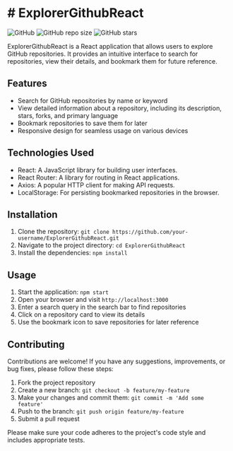 # # ExplorerGithubReact

![GitHub](https://img.shields.io/github/license/your-username/ExplorerGithubReact)
![GitHub repo size](https://img.shields.io/github/repo-size/your-username/ExplorerGithubReact)
![GitHub stars](https://img.shields.io/github/stars/your-username/ExplorerGithubReact?style=social)

ExplorerGithubReact is a React application that allows users to explore GitHub repositories. It provides an intuitive interface to search for repositories, view their details, and bookmark them for future reference.

## Features

- Search for GitHub repositories by name or keyword
- View detailed information about a repository, including its description, stars, forks, and primary language
- Bookmark repositories to save them for later
- Responsive design for seamless usage on various devices

## Technologies Used

- React: A JavaScript library for building user interfaces.
- React Router: A library for routing in React applications.
- Axios: A popular HTTP client for making API requests.
- LocalStorage: For persisting bookmarked repositories in the browser.

## Installation

1. Clone the repository: `git clone https://github.com/your-username/ExplorerGithubReact.git`
2. Navigate to the project directory: `cd ExplorerGithubReact`
3. Install the dependencies: `npm install`

## Usage

1. Start the application: `npm start`
2. Open your browser and visit `http://localhost:3000`
3. Enter a search query in the search bar to find repositories
4. Click on a repository card to view its details
5. Use the bookmark icon to save repositories for later reference

## Contributing

Contributions are welcome! If you have any suggestions, improvements, or bug fixes, please follow these steps:

1. Fork the project repository
2. Create a new branch: `git checkout -b feature/my-feature`
3. Make your changes and commit them: `git commit -m 'Add some feature'`
4. Push to the branch: `git push origin feature/my-feature`
5. Submit a pull request

Please make sure your code adheres to the project's code style and includes appropriate tests.
